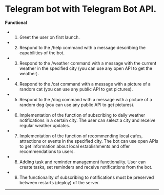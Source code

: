 # Telegram bot with Telegram Bot API.

**Functional**

- 1. Greet the user on first launch.
- 2. Respond to the /help command with a message describing the capabilities of the bot.
- 3. Respond to the /weather command with a message with the current weather in the specified city (you can use any open API to get the weather).
- 4. Respond to the /cat command with a message with a picture of a random cat (you can use any public API to get pictures).
- 5. Respond to the /dog command with a message with a picture of a random dog (you can use any public API to get pictures).
- 6. Implementation of the function of subscribing to daily weather notifications in a certain city. The user can select a city and receive regular weather updates.
- 7. Implementation of the function of recommending local cafes, attractions or events in the specified city. The bot can use open APIs to get information about local establishments and offer recommendations to users.
- 8. Adding task and reminder management functionality. User can create tasks, set reminders and receive notifications from the bot.
- 9. The functionality of subscribing to notifications must be preserved between restarts (deploy) of the server.

---
